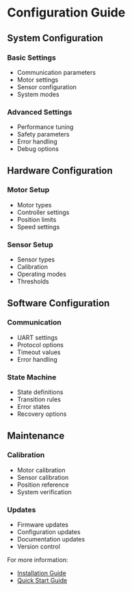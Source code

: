 # Configuration Guide

## System Configuration
### Basic Settings
- Communication parameters
- Motor settings
- Sensor configuration
- System modes

### Advanced Settings
- Performance tuning
- Safety parameters
- Error handling
- Debug options

## Hardware Configuration
### Motor Setup
- Motor types
- Controller settings
- Position limits
- Speed settings

### Sensor Setup
- Sensor types
- Calibration
- Operating modes
- Thresholds

## Software Configuration
### Communication
- UART settings
- Protocol options
- Timeout values
- Error handling

### State Machine
- State definitions
- Transition rules
- Error states
- Recovery options

## Maintenance
### Calibration
- Motor calibration
- Sensor calibration
- Position reference
- System verification

### Updates
- Firmware updates
- Configuration updates
- Documentation updates
- Version control

For more information:
- [Installation Guide](installation.md)
- [Quick Start Guide](quick-start.md)
